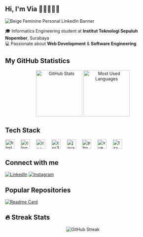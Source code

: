 ## Hi, I'm Via 👋🏻👩🏻‍💻

![Beige Feminine Personal LinkedIn Banner](https://github.com/user-attachments/assets/789895b3-96da-417b-8231-96e8caa34c05)

🎓 Informatics Engineering student at **Institut Teknologi Sepuluh Nopember**, Surabaya  
💻 Passionate about **Web Development** & **Software Engineering** 

## My GitHub Statistics

<div align="center">
  <img height="150" src="https://github-readme-stats.vercel.app/api?username=furstinvia&show_icons=true&theme=radical&count_private=true" alt="GitHub Stats"/>
  <img height="150" src="https://github-readme-stats.vercel.app/api/top-langs/?username=furstinvia&layout=compact&theme=radical" alt="Most Used Languages"/>
</div>

## Tech Stack

<div align="left">
  <img src="https://cdn.jsdelivr.net/gh/devicons/devicon/icons/html5/html5-original.svg" height="30" alt="html5 logo" />
  <img width="12" />
  <img src="https://cdn.jsdelivr.net/gh/devicons/devicon/icons/c/c-original.svg" height="30" alt="c logo" />
  <img width="12" />
  <img src="https://cdn.jsdelivr.net/gh/devicons/devicon/icons/cplusplus/cplusplus-original.svg" height="30" alt="c++ logo" />
  <img width="12" />
  <img src="https://cdn.jsdelivr.net/gh/devicons/devicon/icons/css3/css3-original.svg" height="30" alt="css3 logo" />
  <img width="12" />
  <img src="https://cdn.jsdelivr.net/gh/devicons/devicon/icons/javascript/javascript-original.svg" height="30" alt="javascript logo" />
  <img width="12" />
  <img src="https://cdn.jsdelivr.net/gh/devicons/devicon/icons/php/php-original.svg" height="30" alt="php logo" />
  <img width="12" />
  <img src="https://cdn.jsdelivr.net/gh/devicons/devicon/icons/vuejs/vuejs-original.svg" height="30" alt="vue logo" />
  <img width="12" />
  <img src="https://cdn.jsdelivr.net/gh/devicons/devicon/icons/typescript/typescript-original.svg" height="30" alt="tsx logo" />
</div>

## Connect with me
[![LinkedIn](https://img.shields.io/badge/LinkedIn-%230A66C2.svg?style=for-the-badge&logo=LinkedIn&logoColor=white)](https://linkedin.com/in/furstinaptr)
[![Instagram](https://img.shields.io/badge/Instagram-%23E4405F.svg?style=for-the-badge&logo=Instagram&logoColor=white)](https://instagram.com/furstinaaptr)

## Popular Repositories
[![Readme Card](https://github-readme-stats.vercel.app/api/pin/?username=furstinvia&repo=furstinvia&theme=dark)](https://github.com/furstinvia/furstinvia)

## 🔥 Streak Stats

<p align="center">
  <img src="https://streak-stats.demolab.com/?user=furstinvia&theme=radical" alt="GitHub Streak" />
</p>


